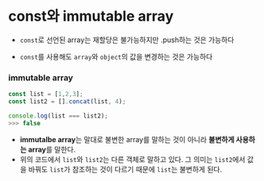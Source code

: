 # const와 immutable array

- `const`로 선언된 array는 재할당은 불가능하지만 .push하는 것은 가능하다

- `const`를 사용해도 `array`와 `object`의 값을 변경하는 것은 가능하다

### immutable array
```javascript
const list = [1,2,3];
const list2 = [].concat(list, 4);

console.log(list === list2);
>>> false
```

- **immutalbe array**는 말대로 불변한 array를 말하는 것이 아니라 **불변하게 사용하는 array**를 말한다.
- 위의 코드에서 `list`와 `list2`는 다른 객체로 말하고 있다. 그 의미는 `list2`에서 값을 바꿔도 `list`가 참조하는 것이 다르기 때문에 `list`는 불변하게 된다.
